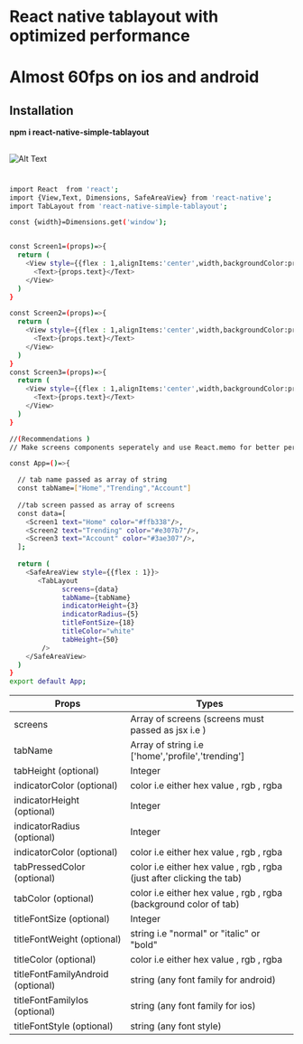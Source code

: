 # React native tablayout with optimized performance
# Almost 60fps on ios and android

## Installation

**npm i react-native-simple-tablayout**
##
##

![Alt Text](https://media.giphy.com/media/VEpOSaqXHqtkNZshYQ/giphy.gif)



#
#
#
#
#
```sh
import React  from 'react';
import {View,Text, Dimensions, SafeAreaView} from 'react-native';
import TabLayout from 'react-native-simple-tablayout';

const {width}=Dimensions.get('window');


const Screen1=(props)=>{
  return (
    <View style={{flex : 1,alignItems:'center',width,backgroundColor:props.color,justifyContent:'center'}}>
      <Text>{props.text}</Text>
    </View>
  )
}

const Screen2=(props)=>{
  return (
    <View style={{flex : 1,alignItems:'center',width,backgroundColor:props.color,justifyContent:'center'}}>
      <Text>{props.text}</Text>
    </View>
  )
}
const Screen3=(props)=>{
  return (
    <View style={{flex : 1,alignItems:'center',width,backgroundColor:props.color,justifyContent:'center'}}>
      <Text>{props.text}</Text>
    </View>
  )
}

//(Recommendations )
// Make screens components seperately and use React.memo for better performance.

const App=()=>{

  // tab name passed as array of string
  const tabName=["Home","Trending","Account"]
  
  //tab screen passed as array of screens 
  const data=[
    <Screen1 text="Home" color="#ffb338"/>,
    <Screen2 text="Trending" color="#e307b7"/>,
    <Screen3 text="Account" color="#3ae307"/>,
  ];
  
  return (
    <SafeAreaView style={{flex : 1}}>
       <TabLayout
             screens={data}
             tabName={tabName}
             indicatorHeight={3}
             indicatorRadius={5}
             titleFontSize={18}
             titleColor="white"
             tabHeight={50}
        />
    </SafeAreaView>
  )
}
export default App;
```

Props | Types
------------ | -------------
screens | Array of screens (screens must passed as jsx i.e <screen1/>)
tabName | Array of string  i.e ['home','profile','trending']
tabHeight (optional)  | Integer
indicatorColor (optional)  | color i.e either hex value , rgb , rgba 
indicatorHeight (optional)  | Integer
indicatorRadius (optional)  | Integer
indicatorColor (optional)  | color i.e either hex value , rgb , rgba 
tabPressedColor (optional)  | color i.e either hex value , rgb , rgba (just after clicking the tab)
tabColor (optional)  | color i.e either hex value , rgb , rgba (background color of tab)
titleFontSize (optional)  | Integer
titleFontWeight (optional)  | string i.e "normal" or "italic" or "bold"
titleColor (optional)  | color i.e either hex value , rgb , rgba
titleFontFamilyAndroid (optional)  | string (any font family for android)
titleFontFamilyIos (optional)  |  string (any font family for ios)
titleFontStyle (optional)  |  string (any font style)







